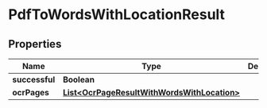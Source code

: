 
# PdfToWordsWithLocationResult

## Properties
Name | Type | Description | Notes
------------ | ------------- | ------------- | -------------
**successful** | **Boolean** |  |  [optional]
**ocrPages** | [**List&lt;OcrPageResultWithWordsWithLocation&gt;**](OcrPageResultWithWordsWithLocation.md) |  |  [optional]



